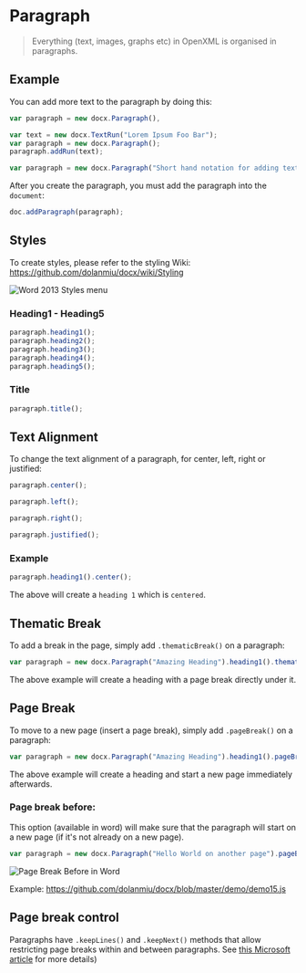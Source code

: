 # Paragraph

> Everything (text, images, graphs etc) in OpenXML is organised in paragraphs.

## Example

You can add more text to the paragraph by doing this:

```js
var paragraph = new docx.Paragraph(),
```

```js
var text = new docx.TextRun("Lorem Ipsum Foo Bar");
var paragraph = new docx.Paragraph();
paragraph.addRun(text);
```

```js
var paragraph = new docx.Paragraph("Short hand notation for adding text.");
```

After you create the paragraph, you must add the paragraph into the `document`:

```js
doc.addParagraph(paragraph);
```

## Styles

To create styles, please refer to the styling Wiki: https://github.com/dolanmiu/docx/wiki/Styling

![Word 2013 Styles menu](http://content.gcflearnfree.org/topics/233/style_apply_choose.png "Word 2013 Styles menu")

### Heading1 - Heading5

```js
paragraph.heading1();
paragraph.heading2();
paragraph.heading3();
paragraph.heading4();
paragraph.heading5();
```

### Title

```js
paragraph.title();
```

## Text Alignment

To change the text alignment of a paragraph, for center, left, right or justified:

```js
paragraph.center();
```

```js
paragraph.left();
```

```js
paragraph.right();
```

```js
paragraph.justified();
```

### Example

```js
paragraph.heading1().center();
```

The above will create a `heading 1` which is `centered`.

## Thematic Break

To add a break in the page, simply add `.thematicBreak()` on a paragraph:

```js
var paragraph = new docx.Paragraph("Amazing Heading").heading1().thematicBreak();
```

The above example will create a heading with a page break directly under it.

## Page Break

To move to a new page (insert a page break), simply add `.pageBreak()` on a paragraph:

```js
var paragraph = new docx.Paragraph("Amazing Heading").heading1().pageBreak();
```

The above example will create a heading and start a new page immediately afterwards.

### Page break before:

This option (available in word) will make sure that the paragraph will start on a new page (if it's not already on a new page).

```js
var paragraph = new docx.Paragraph("Hello World on another page").pageBreakBefore();
```

![Page Break Before in Word](https://user-images.githubusercontent.com/34742290/40176503-df3a8398-59db-11e8-8b9c-d719f13aa8b4.png)

Example: https://github.com/dolanmiu/docx/blob/master/demo/demo15.js

## Page break control

Paragraphs have `.keepLines()` and `.keepNext()` methods that allow restricting page breaks within and between paragraphs. See [this Microsoft article](https://support.office.com/en-us/article/Keep-lines-and-paragraphs-together-d72af534-926f-4c4b-830a-abfc2daa3bfa) for more details)
